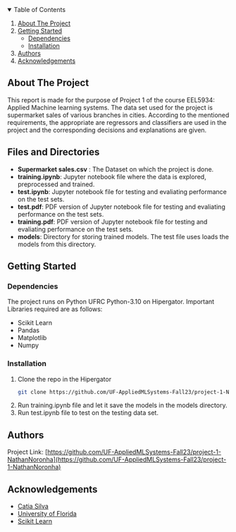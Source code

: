 <!-- TABLE OF CONTENTS -->
<details open="open">
  <summary>Table of Contents</summary>
  <ol>
    <li>
      <a href="#about-the-project">About The Project</a>
    </li>
    <li>
      <a href="#getting-started">Getting Started</a>
      <ul>
        <li><a href="#dependencies">Dependencies</a></li>
        <li><a href="#installation">Installation</a></li>
      </ul>
    </li>
    <li><a href="#authors">Authors</a></li>
    <li><a href="#acknowledgements">Acknowledgements</a></li>
  </ol>
</details>

<!-- ABOUT THE PROJECT -->
## About The Project

This report is made for the purpose of Project 1 of the course EEL5934: Applied Machine learning systems. The data set used for the project is supermarket sales of various branches in cities. According to the mentioned requirements, the appropriate are regressors and classifiers are used in the project and the corresponding decisions and explanations are given.

<!-- Files-->
## Files and Directories
- **Supermarket sales.csv** : The Dataset on which the project is done.
- **training.ipynb**: Jupyter notebook file where the data is explored, preprocessed and trained.
- **test.ipynb**: Jupyter notebook file for testing and evaliating performance on the test sets.
- **test.pdf**: PDF version of Jupyter notebook file for testing and evaliating performance on the test sets.
- **training.pdf**: PDF version of Jupyter notebook file for testing and evaliating performance on the test sets.
- **models**: Directory for storing trained models. The test file uses loads the models from this directory.


<!-- GETTING STARTED -->
## Getting Started

### Dependencies
The project runs on Python UFRC Python-3.10 on Hipergator.
Important Libraries required are as follows:

 - Scikit Learn
 - Pandas
 - Matplotlib
 - Numpy
 
### Installation

1. Clone the repo in the Hipergator
   ```sh
   git clone https://github.com/UF-AppliedMLSystems-Fall23/project-1-NathanNoronha.git
   ```
2. Run training.ipynb file and let it save the models in the models directory.
3. Run test.ipynb file to test on the testing data set.

<!-- Authors -->
## Authors

Project Link: [https://github.com/UF-AppliedMLSystems-Fall23/project-1-NathanNoronha](https://github.com/UF-AppliedMLSystems-Fall23/project-1-NathanNoronha)


<!-- ACKNOWLEDGEMENTS -->
## Acknowledgements

* [Catia Silva](https://faculty.eng.ufl.edu/catia-silva/)
* [University of Florida](https://www.ece.ufl.edu/)
* [Scikit Learn](https://scikit-learn.org/)